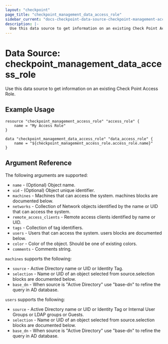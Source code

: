 ```yaml
---
layout: "checkpoint"
page_title: "checkpoint_management_data_access_role"
sidebar_current: "docs-checkpoint-data-source-checkpoint-management-access-role"
description: |-
  Use this data source to get information on an existing Check Point Access Role.
---
```


# Data Source: checkpoint_management_data_access_role

Use this data source to get information on an existing Check Point Access Role.

## Example Usage


```hcl
resource "checkpoint_management_access_role" "access_role" {
    name = "My Access Role"
}

data "checkpoint_management_data_access_role" "data_access_role" {
    name = "${checkpoint_management_access_role.access_role.name}"
}
```

## Argument Reference

The following arguments are supported:

* `name` - (Optional) Object name.
* `uid` - (Optional) Object unique identifier. 
* `machines` - Machines that can access the system. machines blocks are documented below.
* `networks` - Collection of Network objects identified by the name or UID that can access the system.
* `remote_access_clients` - Remote access clients identified by name or UID. 
* `tags` - Collection of tag identifiers.
* `users` - Users that can access the system. users blocks are documented below.
* `color` - Color of the object. Should be one of existing colors. 
* `comments` - Comments string. 


`machines` supports the following:

* `source` - Active Directory name or UID or Identity Tag. 
* `selection` - Name or UID of an object selected from source.selection blocks are documented below.
* `base_dn` - When source is "Active Directory" use "base-dn" to refine the query in AD database. 


`users` supports the following:

* `source` - Active Directory name or UID or Identity Tag  or Internal User Groups or LDAP groups or Guests. 
* `selection` - Name or UID of an object selected from source.selection blocks are documented below.
* `base_dn` - When source is "Active Directory" use "base-dn" to refine the query in AD database. 
